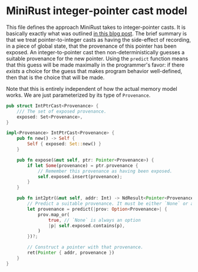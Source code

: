 # MiniRust integer-pointer cast model

This file defines the approach MiniRust takes to integer-pointer casts.
It is basically exactly what was outlined [in this blog post](https://www.ralfj.de/blog/2022/04/11/provenance-exposed.html).
The brief summary is that we treat pointer-to-integer casts as having the side-effect of recording, in a piece of global state, that the provenance of this pointer has been exposed.
An integer-to-pointer cast then non-deterministically guesses a suitable provenance for the new pointer.
Using the `predict` function means that this guess will be made maximally in the programmer's favor: if there *exists* a choice for the guess that makes program behavior well-defined, then that is the choice that will be made.

Note that this is entirely independent of how the actual memory model works.
We are just parameterized by its type of `Provenance`.

```rust
pub struct IntPtrCast<Provenance> {
    /// The set of exposed provenance.
    exposed: Set<Provenance>,
}

impl<Provenance> IntPtrCast<Provenance> {
    pub fn new() -> Self {
        Self { exposed: Set::new() }
    }

    pub fn expose(&mut self, ptr: Pointer<Provenance>) {
        if let Some(provenance) = ptr.provenance {
            // Remember this provenance as having been exposed.
            self.exposed.insert(provenance);
        }
    }

    pub fn int2ptr(&mut self, addr: Int) -> NdResult<Pointer<Provenance>> {
        // Predict a suitable provenance. It must be either `None` or already exposed.
        let provenance = predict(|prov: Option<Provenance>| {
            prov.map_or(
                true, // `None` is always an option
                |p| self.exposed.contains(p),
            )
        })?;

        // Construct a pointer with that provenance.
        ret(Pointer { addr, provenance })
    }
}
```
